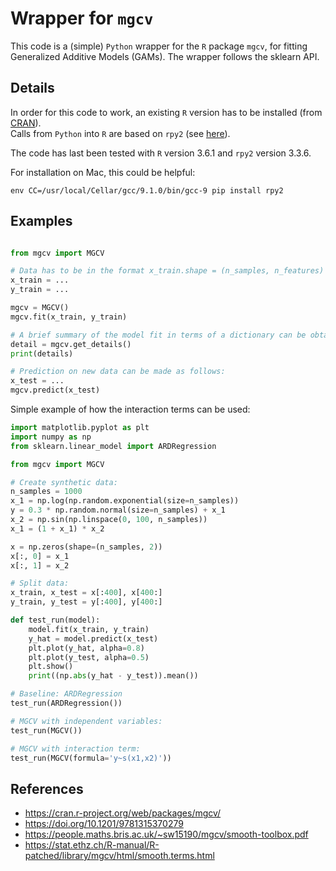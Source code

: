 # Wrapper for ``mgcv``

This code is a (simple) ``Python`` wrapper for the ``R`` package ``mgcv``, for fitting Generalized Additive Models (GAMs). The wrapper follows the sklearn API.

## Details

In order for this code to work, an existing ``R`` version has to be installed
(from [CRAN](https://cran.r-project.org/)).  
Calls from ``Python`` into ``R`` are based on ``rpy2`` (see [here](https://github.com/rpy2/rpy2)).

The code has last been tested with ``R`` version 3.6.1 and ``rpy2`` version 3.3.6.

For installation on Mac, this could be helpful:
```shell script
env CC=/usr/local/Cellar/gcc/9.1.0/bin/gcc-9 pip install rpy2
```

## Examples


``` python

from mgcv import MGCV

# Data has to be in the format x_train.shape = (n_samples, n_features) and y_train.shape = (n_samples,)
x_train = ...
y_train = ...

mgcv = MGCV()
mgcv.fit(x_train, y_train)

# A brief summary of the model fit in terms of a dictionary can be obtained via:
detail = mgcv.get_details()
print(details)

# Prediction on new data can be made as follows:
x_test = ...
mgcv.predict(x_test)
```


Simple example of how the interaction terms can be used:

``` python 
import matplotlib.pyplot as plt
import numpy as np
from sklearn.linear_model import ARDRegression

from mgcv import MGCV

# Create synthetic data:
n_samples = 1000
x_1 = np.log(np.random.exponential(size=n_samples))
y = 0.3 * np.random.normal(size=n_samples) + x_1
x_2 = np.sin(np.linspace(0, 100, n_samples))
x_1 = (1 + x_1) * x_2

x = np.zeros(shape=(n_samples, 2))
x[:, 0] = x_1
x[:, 1] = x_2

# Split data:
x_train, x_test = x[:400], x[400:]
y_train, y_test = y[:400], y[400:]

def test_run(model):
    model.fit(x_train, y_train)
    y_hat = model.predict(x_test)
    plt.plot(y_hat, alpha=0.8)
    plt.plot(y_test, alpha=0.5)
    plt.show()
    print((np.abs(y_hat - y_test)).mean())

# Baseline: ARDRegression
test_run(ARDRegression())

# MGCV with independent variables:
test_run(MGCV())

# MGCV with interaction term:
test_run(MGCV(formula='y~s(x1,x2)'))
```

## References

- https://cran.r-project.org/web/packages/mgcv/
- https://doi.org/10.1201/9781315370279
- https://people.maths.bris.ac.uk/~sw15190/mgcv/smooth-toolbox.pdf
- https://stat.ethz.ch/R-manual/R-patched/library/mgcv/html/smooth.terms.html

